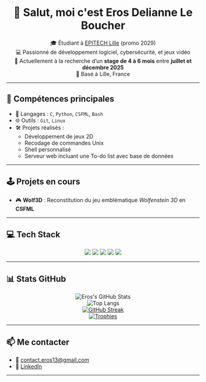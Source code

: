 <h1 align="center">👋 Salut, moi c'est Eros Delianne Le Boucher</h1>

<p align="center">
🎓 Étudiant à <a href="https://www.epitech.eu/">EPITECH Lille</a> (promo 2029)<br>
💻 Passionné de développement logiciel, cybersécurité, et jeux vidéo<br>
🔎 Actuellement à la recherche d’un <strong>stage de 4 à 6 mois</strong> entre <strong>juillet et décembre 2025</strong><br>
📍 Basé à Lille, France  
</p>

---

## 🚀 Compétences principales

- 🔧 Langages : `C`, `Python`, `CSFML`, `Bash`
- 🌐 Outils : `Git`, `Linux`
- 🛠️ Projets réalisés : 
  - Développement de jeux 2D  
  - Recodage de commandes Unix  
  - Shell personnalisé  
  - Serveur web incluant une To-do list avec base de données

---

## 🕹️ Projets en cours

- 🎮 **Wolf3D** : Reconstitution du jeu emblématique *Wolfenstein 3D* en **CSFML**

---

## 💻 Tech Stack

<p align="center">
  <img src="https://img.shields.io/badge/-C-000?&logo=c&logoColor=white&style=for-the-badge" />
  <img src="https://img.shields.io/badge/-Python-000?&logo=python&logoColor=white&style=for-the-badge" />
  <img src="https://img.shields.io/badge/-CSFML-000?style=for-the-badge" />
  <img src="https://img.shields.io/badge/-Git-000?&logo=git&logoColor=white&style=for-the-badge" />
  <img src="https://img.shields.io/badge/-Linux-000?&logo=linux&logoColor=white&style=for-the-badge" />
</p>

---

## 📊 Stats GitHub

<div align="center">

![Eros's GitHub Stats](https://github-readme-stats.vercel.app/api?username=Sores-ss&show_icons=true&theme=tokyonight&count_private=true)
<br>
![Top Langs](https://github-readme-stats.vercel.app/api/top-langs/?username=Sores-ss&layout=compact&theme=tokyonight)
<br>
[![GitHub Streak](https://streak-stats.demolab.com?user=Sores-ss&theme=tokyonight)](https://git.io/streak-stats)
<br>
[![Trophies](https://github-profile-trophy.vercel.app/?username=Sores-ss&theme=tokyonight&margin-w=15)](https://github.com/ryo-ma/github-profile-trophy)

</div>

---

## 📫 Me contacter

- 📧 contact.eros13@gmail.com 
- 💼 [LinkedIn](https://www.linkedin.com/in/erosdelianne/)

---


